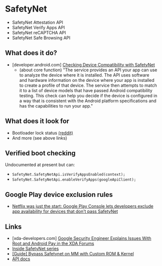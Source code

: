 # SafetyNet

- SafetyNet Attestation API
- SafetyNet Verify Apps API
- SafetyNet reCAPTCHA API
- SafetyNet Safe Browsing API

## What does it do?

- [developer.android.com] [Checking Device Compatibility with SafetyNet](https://developer.android.com/training/safetynet/index.html)
  - (about core function) "The service provides an API your app can use to analyze the device where it is installed. The API uses software and hardware information on the device where your app is installed to create a profile of that device. The service then attempts to match it to a list of device models that have passed Android compatibility testing. This check can help you decide if the device is configured in a way that is consistent with the Android platform specifications and has the capabilities to run your app."

## What does it look for

- Bootloader lock status [(reddit)](https://www.reddit.com/r/android/comments/587ss9/_/)
- And more (see above links)

## Verified boot checking

Undocumented at present but can:

- `SafetyNet.SafetyNetApi.isVerifyAppsEnabled(context);`
- `SafetyNet.SafetyNetApi.enableVerifyApps(googleApiClient);`

## Google Play device exclusion rules

- [Netflix was just the start: Google Play Console lets developers exclude app availability for devices that don't pass SafetyNet](http://www.androidpolice.com/2017/05/18/netflix-just-start-google-play-console-lets-developers-exclude-app-availability-devices-dont-pass-safetynet/)

## Links

- [xda-developers.com] [Google Security Engineer Explains Issues With Root and Android Pay in the XDA Forums](http://www.xda-developers.com/google-security-engineer-explains-issues-with-root-and-android-pay-in-the-xda-forums/) 
- [Inside SafetyNet series](https://koz.io/inside-safetynet-3/)
- [[Guide] Bypass Safetynet on MM with Custom ROM & Kernel](https://forum.xda-developers.com/galaxy-s6/general/guide-bypass-safetynet-mm-custom-rom-t3534709)
- [API docs](https://developers.google.com/android/reference/com/google/android/gms/safetynet/SafetyNetApi)
